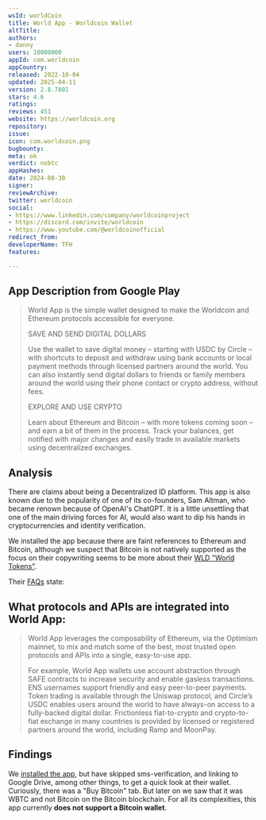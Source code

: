 ```yaml
---
wsId: worldCoin
title: World App - Worldcoin Wallet
altTitle: 
authors:
- danny
users: 10000000
appId: com.worldcoin
appCountry: 
released: 2022-10-04
updated: 2025-04-11
version: 2.8.7801
stars: 4.6
ratings: 
reviews: 451
website: https://worldcoin.org
repository: 
issue: 
icon: com.worldcoin.png
bugbounty: 
meta: ok
verdict: nobtc
appHashes: 
date: 2024-08-30
signer: 
reviewArchive: 
twitter: worldcoin
social:
- https://www.linkedin.com/company/worldcoinproject
- https://discord.com/invite/worldcoin
- https://www.youtube.com/@worldcoinofficial
redirect_from: 
developerName: TFH
features: 

---
```


## App Description from Google Play

  > World App is the simple wallet designed to make the Worldcoin and Ethereum protocols accessible for everyone.
  >
  > SAVE AND SEND DIGITAL DOLLARS
  > 
  > Use the wallet to save digital money – starting with USDC by Circle – with shortcuts to deposit and withdraw using bank accounts or local payment methods through licensed partners around the world. You can also instantly send digital dollars to friends or family members around the world using their phone contact or crypto address, without fees.
  >
  > EXPLORE AND USE CRYPTO
  >
  > Learn about Ethereum and Bitcoin – with more tokens coming soon – and earn a bit of them in the process. Track your balances, get notified with major changes and easily trade in available markets using decentralized exchanges.

## Analysis 

There are claims about being a Decentralized ID platform. This app is also known due to the popularity of one of its co-founders, Sam Altman, who became renown because of OpenAI's ChatGPT. It is a little unsettling that one of the main driving forces for AI, would also want to dip his hands in cryptocurrencies and identity verification. 

We installed the app because there are faint references to Ethereum and Bitcoin, although we suspect that Bitcoin is not natively supported as the focus on their copywriting seems to be more about their [WLD "World Tokens"](https://coinmarketcap.com/currencies/worldcoin-org/).

Their [FAQs](https://worldcoin.org/faqs) state: 

## What protocols and APIs are integrated into World App: 
  >
  > World App leverages the composability of Ethereum, via the Optimism mainnet, to mix and match some of the best, most trusted open protocols and APIs into a single, easy-to-use app.
  >
  > For example, World App wallets use account abstraction through SAFE contracts to increase security and enable gasless transactions. ENS usernames support friendly and easy peer-to-peer payments. Token trading is available through the Uniswap protocol, and Circle’s USDC enables users around the world to have always-on access to a fully-backed digital dollar. Frictionless fiat-to-crypto and crypto-to-fiat exchange in many countries is provided by licensed or registered partners around the world, including Ramp and MoonPay. 

## Findings

We [installed the app](https://x.com/dannybuntu/status/1829500880305185137), but have skipped sms-verification, and linking to Google Drive, among other things, to get a quick look at their wallet. Curiously, there was a "Buy Bitcoin" tab. But later on we saw that it was WBTC and not Bitcoin on the Bitcoin blockchain. For all its complexities, this app currently **does not support a Bitcoin wallet**.